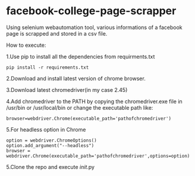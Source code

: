 # facebook-college-page-scrapper
Using selenium webautomation tool, various informations of a facebook page is scrapped and stored in a csv file.

How to execute:

1.Use pip to install all the dependencies from requirments.txt
    
    pip install -r requirements.txt
    
2.Download and install latest version of chrome browser.

3.Download latest chromedriver(in my case 2.45)

4.Add chromedriver to the PATH by copying the chromedriver.exe file in /usr/bin or /usr/local/bin or change the executable path like:
    
    browser=webdriver.Chrome(executable_path='pathofchromedriver')

5.For headless option in Chrome
                   
    option = webdriver.ChromeOptions()
    option.add_argument("--headless")
    browser = webdriver.Chrome(executable_path='pathofchromedriver',options=option)


5.Clone the repo and execute _init_.py
